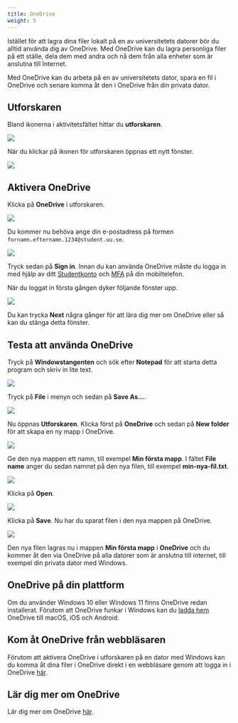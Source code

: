 ```yaml
---
title: OneDrive
weight: 5
---
```


Istället för att lagra dina filer lokalt på en av universitetets 
datorer bör du alltid använda dig av OneDrive. Med OneDrive kan du lagra
personliga filer på ett ställe, dela dem med andra och nå dem från alla enheter
som är anslutna till Internet.

Med OneDrive kan du arbeta på en av universitetets dator, spara en fil i
OneDrive och senare komma åt den i OneDrive från din privata dator. 

## Utforskaren

Bland ikonerna i aktivitetsfältet hittar du **utforskaren**. 

![](/images/studenttjanster/windows/taskbar-explorer.png)

När du klickar på ikonen för utforskaren öppnas ett nytt fönster. 

![](/images/studenttjanster/windows/file-explorer-1.png)

## Aktivera OneDrive

Klicka på **OneDrive** i utforskaren. 

![](/images/studenttjanster/windows/explorer-onedrive.png)

Du kommer nu behöva ange din e-postadress på formen
`fornamn.efternamn.1234@student.uu.se`. 

![](/images/studenttjanster/windows/onedrive-setup.png)

Tryck sedan på **Sign in**. Innan du kan använda OneDrive måste du logga in med
hjälp av ditt [Studentkonto](preparation/#studentkonto) och
[MFA](microsoft/#aktivera-multifaktorautentisering-mfa) på din mobiltelefon.

När du loggat in första gången dyker följande fönster upp. 

![](/images/studenttjanster/windows/onedrive-setup-2.png)

Du kan trycka **Next** några gånger för att lära dig mer om OneDrive eller så
kan du stänga detta fönster. 

## Testa att använda OneDrive

Tryck på **Windowstangenten** och sök efter **Notepad** för att starta detta
program och skriv in lite text. 

![](/images/studenttjanster/windows/my-first-file-1.png?width=600px)

Tryck på **File** i menyn och sedan på **Save As...**.

![](/images/studenttjanster/windows/my-first-file-2.png?width=600px)

Nu öppnas **Utforskaren**. Klicka först på **OneDrive** och sedan på **New
folder** för att skapa en ny mapp i OneDrive. 

![](/images/studenttjanster/windows/my-first-file-3.png)

Ge den nya mappen ett namn, till exempel **Min första mapp**. I fältet **File
name** anger du sedan namnet på den nya filen, till exempel **min-nya-fil.txt**.

![](/images/studenttjanster/windows/my-first-file-4.png)

Klicka på **Open**. 

![](/images/studenttjanster/windows/my-first-file-5.png)

Klicka på **Save**. Nu har du sparat filen i den nya mappen på OneDrive. 

![](/images/studenttjanster/windows/my-first-file-6.png)

Den nya filen lagras nu i mappen **Min första mapp** i **OneDrive** och du
kommer åt den via OneDrive på alla datorer som är anslutna till internet, till
exempel din privata dator med Windows. 

## OneDrive på din plattform

Om du använder Windows 10 eller Windows 11 finns OneDrive redan installerat. Förutom att OneDrive funkar i Windows kan du [ladda hem][download] OneDrive till macOS, iOS
och Android.  

[download]: https://www.microsoft.com/sv-se/microsoft-365/onedrive/download

## Kom åt OneDrive från webbläsaren

Förutom att aktivera OneDrive i utforskaren på en dator med Windows kan du komma
åt dina filer i OneDrive direkt i en webbläsare genom att logga in i OneDrive
[här][live].

[live]: https://onedrive.live.com/login/

## Lär dig mer om OneDrive

Lär dig mer om OneDrive [här][more]. 

[more]: https://support.microsoft.com/en-us/onedrive




